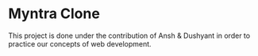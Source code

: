 # Myntra Clone
This project is done under the contribution of Ansh & Dushyant in order to practice our concepts of web development.
